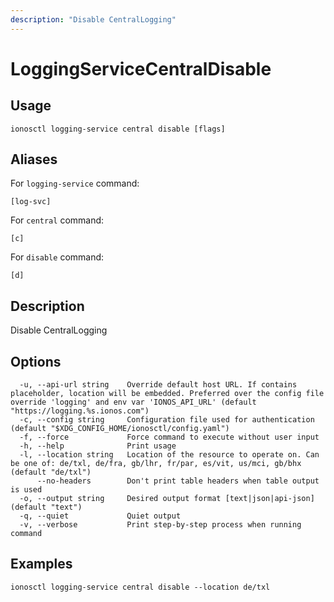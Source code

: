 ```yaml
---
description: "Disable CentralLogging"
---
```


# LoggingServiceCentralDisable

## Usage

```text
ionosctl logging-service central disable [flags]
```

## Aliases

For `logging-service` command:

```text
[log-svc]
```

For `central` command:

```text
[c]
```

For `disable` command:

```text
[d]
```

## Description

Disable CentralLogging

## Options

```text
  -u, --api-url string    Override default host URL. If contains placeholder, location will be embedded. Preferred over the config file override 'logging' and env var 'IONOS_API_URL' (default "https://logging.%s.ionos.com")
  -c, --config string     Configuration file used for authentication (default "$XDG_CONFIG_HOME/ionosctl/config.yaml")
  -f, --force             Force command to execute without user input
  -h, --help              Print usage
  -l, --location string   Location of the resource to operate on. Can be one of: de/txl, de/fra, gb/lhr, fr/par, es/vit, us/mci, gb/bhx (default "de/txl")
      --no-headers        Don't print table headers when table output is used
  -o, --output string     Desired output format [text|json|api-json] (default "text")
  -q, --quiet             Quiet output
  -v, --verbose           Print step-by-step process when running command
```

## Examples

```text
ionosctl logging-service central disable --location de/txl
```

